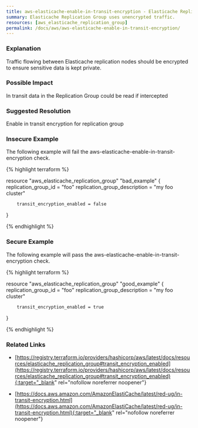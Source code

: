 ```yaml
---
title: aws-elasticache-enable-in-transit-encryption - Elasticache Replication Group uses unencrypted traffic.
summary: Elasticache Replication Group uses unencrypted traffic. 
resources: [aws_elasticache_replication_group] 
permalink: /docs/aws/aws-elasticache-enable-in-transit-encryption/
---
```

### Explanation


Traffic flowing between Elasticache replication nodes should be encrypted to ensure sensitive data is kept private.


### Possible Impact
In transit data in the Replication Group could be read if intercepted

### Suggested Resolution
Enable in transit encryption for replication group


### Insecure Example

The following example will fail the aws-elasticache-enable-in-transit-encryption check.

{% highlight terraform %}

resource "aws_elasticache_replication_group" "bad_example" {
        replication_group_id = "foo"
        replication_group_description = "my foo cluster"

        transit_encryption_enabled = false
}

{% endhighlight %}



### Secure Example

The following example will pass the aws-elasticache-enable-in-transit-encryption check.

{% highlight terraform %}

resource "aws_elasticache_replication_group" "good_example" {
        replication_group_id = "foo"
        replication_group_description = "my foo cluster"

        transit_encryption_enabled = true
}

{% endhighlight %}



### Related Links


- [https://registry.terraform.io/providers/hashicorp/aws/latest/docs/resources/elasticache_replication_group#transit_encryption_enabled](https://registry.terraform.io/providers/hashicorp/aws/latest/docs/resources/elasticache_replication_group#transit_encryption_enabled){:target="_blank" rel="nofollow noreferrer noopener"}

- [https://docs.aws.amazon.com/AmazonElastiCache/latest/red-ug/in-transit-encryption.html](https://docs.aws.amazon.com/AmazonElastiCache/latest/red-ug/in-transit-encryption.html){:target="_blank" rel="nofollow noreferrer noopener"}


